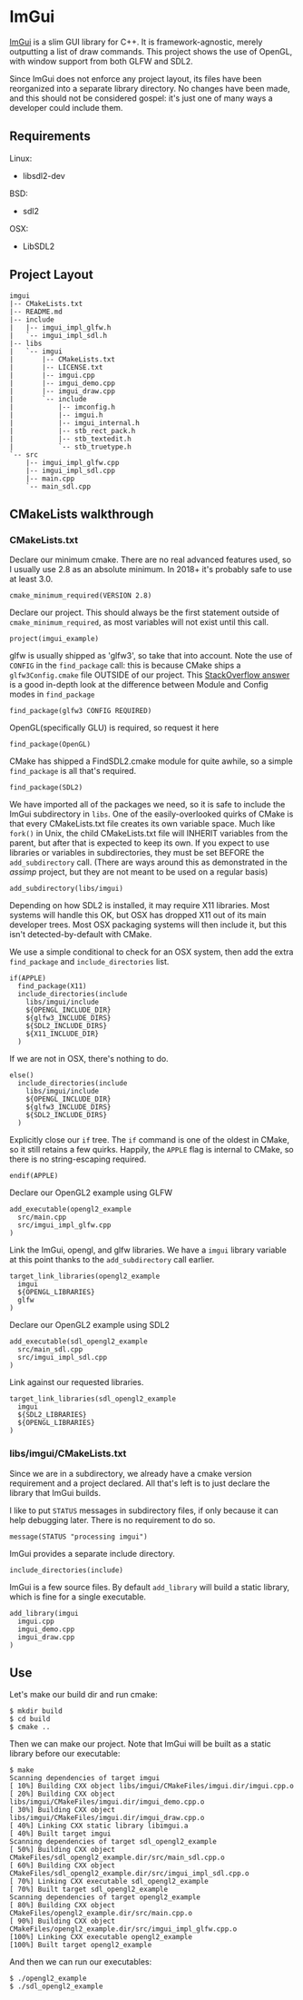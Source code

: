 # ImGui
[ImGui](https://github.com/ocornut/imgui) is a slim GUI library for C++. It is framework-agnostic, merely outputting a list of draw commands. This project shows the use of OpenGL, with window support from both GLFW and SDL2.

Since ImGui does not enforce any project layout, its files have been reorganized into a separate library directory. No changes have been made, and this should not be considered gospel: it's just one of many ways a developer could include them.

## Requirements

Linux:
  - libsdl2-dev

BSD:
  - sdl2

OSX:
  - LibSDL2

## Project Layout

```
imgui
|-- CMakeLists.txt
|-- README.md
|-- include
|   |-- imgui_impl_glfw.h
|   `-- imgui_impl_sdl.h
|-- libs
|   `-- imgui
|       |-- CMakeLists.txt
|       |-- LICENSE.txt
|       |-- imgui.cpp
|       |-- imgui_demo.cpp
|       |-- imgui_draw.cpp
|       `-- include
|           |-- imconfig.h
|           |-- imgui.h
|           |-- imgui_internal.h
|           |-- stb_rect_pack.h
|           |-- stb_textedit.h
|           `-- stb_truetype.h
`-- src
    |-- imgui_impl_glfw.cpp
    |-- imgui_impl_sdl.cpp
    |-- main.cpp
    `-- main_sdl.cpp
```

## CMakeLists walkthrough
### CMakeLists.txt
Declare our minimum cmake. There are no real advanced features used, so I usually use 2.8 as an absolute minimum. In 2018+ it's probably safe to use at least 3.0.
```
cmake_minimum_required(VERSION 2.8)
```
Declare our project. This should always be the first statement outside of `cmake_minimum_required`, as most variables will not exist until this call.
```
project(imgui_example)
```

glfw is usually shipped as 'glfw3', so take that into account. Note the use of `CONFIG` in the `find_package` call: this is because CMake ships a `glfw3Config.cmake` file OUTSIDE of our project.
This [StackOverflow answer](https://stackoverflow.com/questions/20746936/cmake-of-what-use-is-find-package-if-you-need-to-specify-cmake-module-path-an) is a good in-depth look at the difference between Module and Config modes in `find_package`
```
find_package(glfw3 CONFIG REQUIRED)
```
OpenGL(specifically GLU) is required, so request it here
```
find_package(OpenGL)
```

CMake has shipped a FindSDL2.cmake module for quite awhile, so a simple `find_package` is all that's required.
```
find_package(SDL2)
```

We have imported all of the packages we need, so it is safe to include the ImGui subdirectory in `libs`.
One of the easily-overlooked quirks of CMake is that every CMakeLists.txt file creates its own variable space. Much like `fork()` in Unix, the child CMakeLists.txt file will INHERIT variables from the parent, but after that is expected to keep its own. If you expect to use libraries or variables in subdirectories, they must be set BEFORE the `add_subdirectory` call.
(There are ways around this as demonstrated in the _assimp_ project, but they are not meant to be used on a regular basis)
```
add_subdirectory(libs/imgui)
```

Depending on how SDL2 is installed, it may require X11 libraries. Most systems will handle this OK, but OSX has dropped X11 out of its main developer trees. Most OSX packaging systems will then include it, but this isn't detected-by-default with CMake.

We use a simple conditional to check for an OSX system, then add the extra `find_package` and `include_directories` list. 
```
if(APPLE)
  find_package(X11)
  include_directories(include
    libs/imgui/include
    ${OPENGL_INCLUDE_DIR}
    ${glfw3_INCLUDE_DIRS}
    ${SDL2_INCLUDE_DIRS}
    ${X11_INCLUDE_DIR}
  )
```
If we are not in OSX, there's nothing to do.
```
else()
  include_directories(include
    libs/imgui/include
    ${OPENGL_INCLUDE_DIR}
    ${glfw3_INCLUDE_DIRS}
    ${SDL2_INCLUDE_DIRS}
  )
```
Explicitly close our `if` tree. The `if` command is one of the oldest in CMake, so it still retains a few quirks. Happily, the `APPLE` flag is internal to CMake, so there is no string-escaping required.
```
endif(APPLE)
```

Declare our OpenGL2 example using GLFW
```
add_executable(opengl2_example
  src/main.cpp
  src/imgui_impl_glfw.cpp
)
```

Link the ImGui, opengl, and glfw libraries. We have a `imgui` library variable at this point thanks to the `add_subdirectory` call earlier.
```
target_link_libraries(opengl2_example
  imgui
  ${OPENGL_LIBRARIES}
  glfw
)
```

Declare our OpenGL2 example using SDL2
```
add_executable(sdl_opengl2_example
  src/main_sdl.cpp
  src/imgui_impl_sdl.cpp
)
```

Link against our requested libraries.
```
target_link_libraries(sdl_opengl2_example
  imgui
  ${SDL2_LIBRARIES}
  ${OPENGL_LIBRARIES}
)
```
### libs/imgui/CMakeLists.txt
Since we are in a subdirectory, we already have a cmake version requirement and a project declared. All that's left is to just declare the library that ImGui builds.

I like to put `STATUS` messages in subdirectory files, if only because it can help debugging later. There is no requirement to do so.
```
message(STATUS "processing imgui")
```

ImGui provides a separate include directory.
```
include_directories(include)
```
ImGui is a few source files. By default `add_library` will build a static library, which is fine for a single executable.
```
add_library(imgui
  imgui.cpp
  imgui_demo.cpp
  imgui_draw.cpp
)
```
## Use
Let's make our build dir and run cmake:
```
$ mkdir build
$ cd build
$ cmake ..
```

Then we can make our project. Note that ImGui will be built as a static library before our executable:
```
$ make
Scanning dependencies of target imgui
[ 10%] Building CXX object libs/imgui/CMakeFiles/imgui.dir/imgui.cpp.o
[ 20%] Building CXX object libs/imgui/CMakeFiles/imgui.dir/imgui_demo.cpp.o
[ 30%] Building CXX object libs/imgui/CMakeFiles/imgui.dir/imgui_draw.cpp.o
[ 40%] Linking CXX static library libimgui.a
[ 40%] Built target imgui
Scanning dependencies of target sdl_opengl2_example
[ 50%] Building CXX object CMakeFiles/sdl_opengl2_example.dir/src/main_sdl.cpp.o
[ 60%] Building CXX object CMakeFiles/sdl_opengl2_example.dir/src/imgui_impl_sdl.cpp.o
[ 70%] Linking CXX executable sdl_opengl2_example
[ 70%] Built target sdl_opengl2_example
Scanning dependencies of target opengl2_example
[ 80%] Building CXX object CMakeFiles/opengl2_example.dir/src/main.cpp.o
[ 90%] Building CXX object CMakeFiles/opengl2_example.dir/src/imgui_impl_glfw.cpp.o
[100%] Linking CXX executable opengl2_example
[100%] Built target opengl2_example
```
And then we can run our executables:
```
$ ./opengl2_example
$ ./sdl_opengl2_example
```
